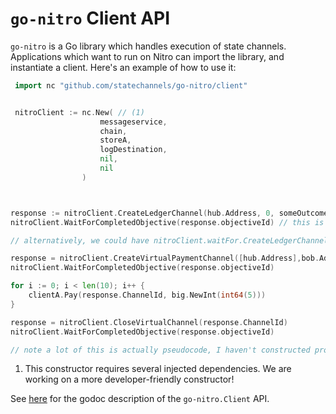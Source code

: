 # `go-nitro` Client API

`go-nitro` is a Go library which handles execution of state channels. Applications which want to run on Nitro can import the library, and instantiate a client. Here's an example of how to use it:

```Go
 import nc "github.com/statechannels/go-nitro/client"


 nitroClient := nc.New( // (1)
                    messageservice,
                    chain,
                    storeA,
                    logDestination,
                    nil,
                    nil
                )



response := nitroClient.CreateLedgerChannel(hub.Address, 0, someOutcome)
nitroClient.WaitForCompletedObjective(response.objectiveId) // this is currently only in our test code but we could expose it

// alternatively, we could have nitroClient.waitFor.CreateLedgerChannel, and bundle up the "await" logic in there?

response = nitroClient.CreateVirtualPaymentChannel([hub.Address],bob.Address, defaultChallengeDuration, someOtherOutcome)
nitroClient.WaitForCompletedObjective(response.objectiveId)

for i := 0; i < len(10); i++ {
    clientA.Pay(response.ChannelId, big.NewInt(int64(5)))
}

response = nitroClient.CloseVirtualChannel(response.ChannelId)
nitroClient.WaitForCompletedObjective(response.objectiveId)

// note a lot of this is actually pseudocode, I haven't constructed proper outcome etc.

```

1. This constructor requires several injected dependencies. We are working on a more developer-friendly constructor!

See [here](https://pkg.go.dev/github.com/statechannels/go-nitro@v0.0.0-20221013015616-00c5614be2d2/client#Client) for the godoc description of the `go-nitro.Client` API.
